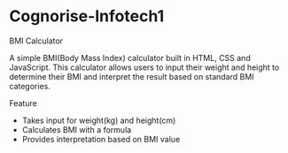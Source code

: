 # Cognorise-Infotech1

BMI Calculator

A simple BMI(Body Mass Index) calculator built in HTML, CSS and JavaScript. This calculator allows users to input their weight and height to determine their BMI and interpret the result based on standard BMI categories.

Feature
* Takes input for weight(kg) and height(cm)
* Calculates BMI with a formula
* Provides interpretation based on BMI value
